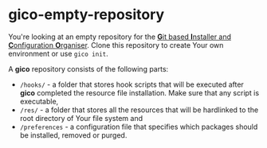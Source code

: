 # gico-empty-repository
You're looking at an empty repository for the [**G**it based **I**nstaller and **C**onfiguration **O**rganiser](https://github.com/teiesti/gico). Clone this repository to create Your own environment or use `gico init`.

A **gico** repository consists of the following parts:
  - `/hooks/` - a folder that stores hook scripts that will be executed after **gico** completed the resource file installation. Make sure that any script is executable, 
  - `/res/` - a folder that stores all the resources that will be hardlinked to the root directory of Your file system and
  - `/preferences` - a configuration file that specifies which packages should be installed, removed or purged.
